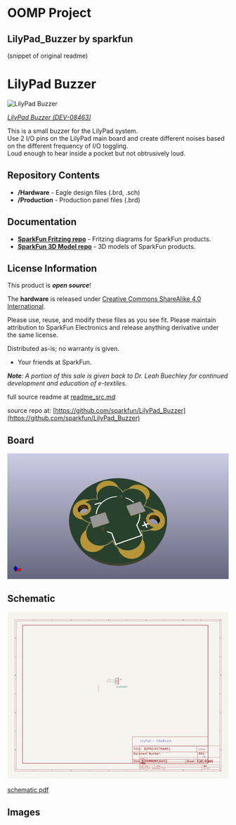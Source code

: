 # OOMP Project  
## LilyPad_Buzzer  by sparkfun  
  
(snippet of original readme)  
  
LilyPad Buzzer  
========================================  
  
![LilyPad Buzzer](https://cdn.sparkfun.com//assets/parts/1/3/5/9/08463-01.jpg)  
  
[*LilyPad Buzzer (DEV-08463)*](https://www.sparkfun.com/products/8463)  
  
This is a small buzzer for the LilyPad system.   
Use 2 I/O pins on the LilyPad main board and create different noises based on the different frequency of I/O toggling.   
Loud enough to hear inside a pocket but not obtrusively loud.  
  
Repository Contents  
-------------------  
  
* **/Hardware** - Eagle design files (.brd, .sch)  
* **/Production** - Production panel files (.brd)  
  
Documentation  
--------------  
* **[SparkFun Fritzing repo](https://github.com/sparkfun/Fritzing_Parts)** - Fritzing diagrams for SparkFun products.  
* **[SparkFun 3D Model repo](https://github.com/sparkfun/3D_Models)** - 3D models of SparkFun products.   
  
  
License Information  
-------------------  
This product is _**open source**_!   
  
The **hardware** is released under [Creative Commons ShareAlike 4.0 International](https://creativecommons.org/licenses/by-sa/4.0/).  
  
Please use, reuse, and modify these files as you see fit. Please maintain attribution to SparkFun Electronics and release anything derivative under the same license.  
  
Distributed as-is; no warranty is given.  
  
- Your friends at SparkFun.  
  
_**Note**: A portion of this sale is given back to Dr. Leah Buechley for continued development and education of e-textiles._  
  
  
  full source readme at [readme_src.md](readme_src.md)  
  
source repo at: [https://github.com/sparkfun/LilyPad_Buzzer](https://github.com/sparkfun/LilyPad_Buzzer)  
## Board  
  
[![working_3d.png](working_3d_600.png)](working_3d.png)  
## Schematic  
  
[![working_schematic.png](working_schematic_600.png)](working_schematic.png)  
  
[schematic pdf](working_schematic.pdf)  
## Images  
